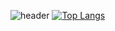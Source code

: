 


<!--
**JIINSUNG/JIINSUNG** is a ✨ _special_ ✨ repository because its `README.md` (this file) appears on your GitHub profile.

Here are some ideas to get you started:

- 🔭 I’m currently working on ...
- 🌱 I’m currently learning ...
- 👯 I’m looking to collaborate on ...
- 🤔 I’m looking for help with ...
- 💬 Ask me about ...
- 📫 How to reach me: ...
- 😄 Pronouns: ...
- ⚡ Fun fact: ...
-->
![header](https://capsule-render.vercel.app/api?type=Cylinder&height=200&text=Front-End%Developer&fontAlign=50&stroke=00FF00)
[![Top Langs](https://github-readme-stats.vercel.app/api/top-langs/?username=JIINSUNG)](https://github.com/anuraghazra/github-readme-stats)
